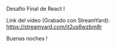 Desafio Final de React I

Link del video (Grabado con StreamYard): https://streamyard.com/it2us6wzbm8r

Buenas noches !
